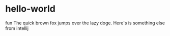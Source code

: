 # hello-world
fun
The quick brown fox jumps over the lazy doge.
Here's is something else from intellij
